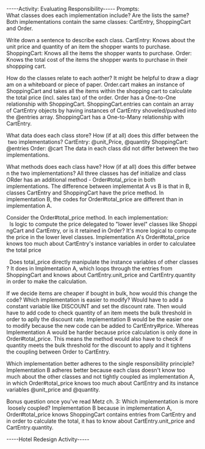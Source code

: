 -----Activity: Evaluating Responsibility-----
Prompts:
What classes does each implementation include? Are the lists the same?
Both implementations contain the same classes: CartEntry, ShoppingCart and Order.

Write down a sentence to describe each class.
CartEntry: Knows about the unit price and quantity of an item the shopper wants to purchase.
ShoppingCart: Knows all the items the shopper wants to purchase.
Order: Knows the total cost of the items the shopper wants to purchase in their shoppping cart.

How do the classes relate to each aother? It might be helpful to draw a diagram on a whiteboard or piece of paper.
Order.cart makes an instance of ShoppingCart and takes all the items within the shopping cart to calculate the total price (incl. sales tax) of the order. Order has a One-to-One relationship with ShoppingCart.
ShoppingCart.entries can contain an array of CartEntry objects by having instances of CartEntry shoveled/pushed into the @entries array. ShoppingCart has a One-to-Many relationship with CartEntry.

What data does each class store? How (if at all) does this differ between the two implementations?
CartEntry: @unit_Price, @quantity
ShoppingCart: @entries
Order: @cart
The data in each class did not differ between the two implementations.

What methods does each class have? How (if at all) does this differ between the two implementations?
All three classes has def initialize and class ORder has an additional method - Order#total_price in both implementations.
The difference between implementat A vs B is that in B, classes CartEntry and ShoppingCart have the price method. In implementation B, the codes for Order#total_price are different than in implementation A.

Consider the Order#total_price method. In each implementation:
  Is logic to compute the price delegated to "lower level" classes like ShoppingCart and CartEntry, or is it retained in Order?
  It's more logical to compute the price in the lower level classes. Implementation A's Order#total_price knows too much about CartEntry's instance variables in order to calculatee the total price

  Does total_price directly manipulate the instance variables of other classes?
  It does in Implmentation A, which loops through the entries from ShoppingCart and knows about CartEntry.unit_price and CartEntry.quantity in order to make the calculation.

If we decide items are cheaper if bought in bulk, how would this change the code? Which implementation is easier to modify?
Would have to add a constant variable like DISCOUNT and set the discount rate. Then would have to add code to check quantity of an item meets the bulk threshold in order to aplly the discount rate.
Implementation B would be the easier one to modify because the new code can be added to CartEntry#price. Whereas Implementation A would be harder because price calculation is only done in Order#total_price. This means the method would also have to check if quantity meets the bulk threshold for the discount to apply and it tightens the coupling between Order to CartEntry.

Which implementation better adheres to the single responsibility principle?
Implementation B adheres better because each class doesn't know too much about the other classes and not tightly coupled as implementation A, in which Order#total_price knows too much about CartEntry and its instance variables @unit_price and @quantity.

Bonus question once you've read Metz ch. 3: Which implementation is more loosely coupled?
Implementation B because in implementation A, Order#total_price knows ShoppingCart contains entries from CartEntry and in order to calculate the total, it has to know about CartEntry.unit_price and CartEntry.quantity.


-----Hotel Redesign Activity-----
